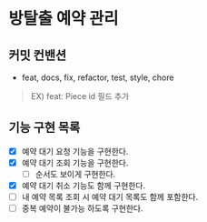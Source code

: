# 방탈출 예약 관리

## 커밋 컨밴션
- feat, docs, fix, refactor, test, style, chore
> EX) feat: Piece id 필드 추가

## 기능 구현 목록
- [X] 예약 대기 요청 기능을 구현한다.
- [X] 예약 대기 조회 기능을 구현한다.
  - [ ] 순서도 보이게 구현한다.
- [X] 예약 대기 취소 기능도 함께 구현한다.
- [ ] 내 예약 목록 조회 시 예약 대기 목록도 함께 포함한다.
- [ ] 중복 예약이 불가능 하도록 구현한다.